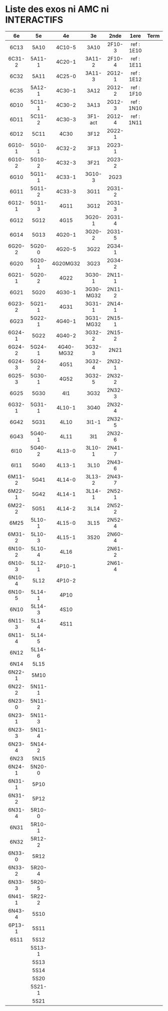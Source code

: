 # Liste des exos ni AMC ni INTERACTIFS

|6e|5e|4e|3e|2nde|1ere|Term|Reste|
|:-:|:-:|:-:|:-:|:-:|:-:|:-:|:-:|
|6C13|5A10|4C10-5|3A10|2F10-3|ref : 1E10||CM020|
|6C31-2|5A11-1|4C20-1|3A11-2|2F10-4|ref : 1E11||CM021|
|6C32|5A11|4C25-0|3A11-3|2G12-1|ref : 1E12||PEA11-1|
|6C35|5A12-1|4C30-1|3A12|2G12-2|ref : 1F10||PEA11|
|6D10|5C11-1|4C30-2|3A13|2G12-3|ref : 1N10||P003|
|6D11|5C11-2|4C30-3|3F1-act|2G12-4|ref : 1N11||P004|
|6D12|5C11|4C30|3F12|2G22-1|||P005|
|6G10-1|5G10-1|4C32-2|3F13|2G23-1|||P006|
|6G10-2|5G10-2|4C32-3|3F21|2G23-2|||P007|
|6G10|5G11-1|4C33-1|3G10-3|2G23|||P008|
|6G11|5G11-2|4C33-3|3G11|2G31-2|||P009|
|6G12-1|5G11-3|4G11|3G12|2G31-3|||P010|
|6G12|5G12|4G15|3G20-1|2G31-4|||P011|
|6G14|5G13|4G20-1|3G20-2|2G31-5|||P012|
|6G20-2|5G20-0|4G20-5|3G22|2G34-1|||beta2F31|
|6G20|5G20-1|4G20MG32|3G23|2G34-2|||beta2N60-X1|
|6G21-1|5G20-2|4G22|3G30-1|2N11-1|||beta2N60-X2|
|6G21|5G20|4G30-1|3G30-MG32|2N11-2|||beta3F23|
|6G23-2|5G21-1|4G31|3G31-1|2N14-1|||beta3G15|
|6G23|5G22-1|4G40-1|3G31-MG32|2N15-1|||beta3G41|
|6G24-1|5G22|4G40-2|3G32-2|2N15-2|||beta3s21|
|6G24-2|5G24-1|4G40-MG32|3G32-3|2N21|||beta4C31|
|6G24-3|5G24-2|4G51|3G32-4|2N32-1|||beta4G20-3|
|6G25-3|5G30-1|4G52|3G32-5|2N32-2|||beta4G20-4|
|6G25|5G30|4I1|3G32|2N32-3|||beta6C33-1|
|6G32-1|5G31-1|4L10-1|3G40|2N32-4|||beta6test2|
|6G42|5G31|4L10|3I1-1|2N32-5|||beta6test2021|
|6G43|5G40-1|4L11|3I1|2N32-6|||betaAsymptotesObliques|
|6I10|5G40-2|4L13-0|3L10-1|2N41-7|||betaComplexes|
|6I11|5G40|4L13-1|3L10|2N43-6|||betaDivisionsDePolynomes|
|6M11-2|5G41|4L14-0|3L13-2|2N43-7|||betaEq1erDegreDansC|
|6M22-1|5G42|4L14-1|3L14-1|2N52-1|||betaEq2eDegAvecParam|
|6M22-2|5G51|4L14-2|3L14|2N52-2|||betaEqCarreDansC|
|6M25|5L10-1|4L15-0|3L15|2N52-4|||betaEqValAbs|
|6M31-2|5L10-3|4L15-1|3S20|2N60-4|||betaEquationsLog|
|6N10-2|5L10-4|4L16||2N61-2|||betaExo3d|
|6N10-3|5L12-1|4P10-1||2N61-4|||betaExoSimpleMatthieu|
|6N10-4|5L12|4P10-2|||||betaModèle10_simple_question-reponse|
|6N10-5|5L14-1|4P10|||||betaModèle11_paramétrable|
|6N10|5L14-3|4S10|||||betaModèle20_plusieurs_types_de_questions|
|6N11-3|5L14-4|4S11|||||betaModèle21_paramétrables|
|6N11-4|5L14-5||||||betaModèle30_constructions_géométriques|
|6N12|5L14-6||||||betaModèle31_paramétrables|
|6N14|5L15||||||betaModèle40_tableau_proportionnalite|
|6N22-1|5M10||||||betaModèle41_tableau_signes_variations|
|6N22-2|5N11-1||||||betaProbaAouB|
|6N23-0|5N11-2||||||betaProbabilites|
|6N23-1|5N11-3||||||betaPuissances|
|6N23-3|5N11-4||||||betaSpline|
|6N23-4|5N14-2||||||betaSys2x2CombLin|
|6N23|5N15||||||betaTracerParabole|
|6N24-1|5N20-0||||||betarotation3d|
|6N31-1|5P10||||||betatrinome|
|6N31-2|5P12||||||moule_a_exo_mathalea|
|6N31-4|5R10-0||||||moule_a_exo_mathalea2d|
|6N31|5R10-1||||||c3C10-2|
|6N32|5R12-2||||||c3N10|
|6N33-0|5R12||||||c3N23|
|6N33-2|5R20-4|||||||
|6N33-3|5R20-5|||||||
|6N41-1|5R22-2|||||||
|6N43-4|5S10|||||||
|6P13-1|5S11|||||||
|6S11|5S12|||||||
||5S13-1|||||||
||5S13|||||||
||5S14|||||||
||5S20|||||||
||5S21-1|||||||
||5S21|||||||
